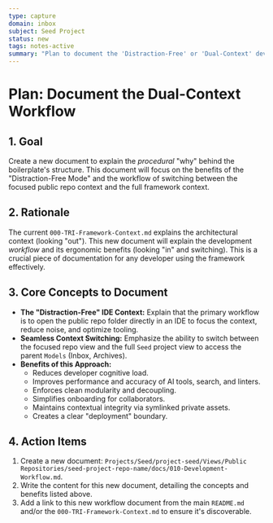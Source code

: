 ```yaml
---
type: capture
domain: inbox
subject: Seed Project
status: new
tags: notes-active
summary: "Plan to document the 'Distraction-Free' or 'Dual-Context' development workflow for the boilerplate."
---
```


# Plan: Document the Dual-Context Workflow

## 1. Goal

Create a new document to explain the *procedural* "why" behind the boilerplate's structure. This document will focus on the benefits of the "Distraction-Free Mode" and the workflow of switching between the focused public repo context and the full framework context.

## 2. Rationale

The current `000-TRI-Framework-Context.md` explains the architectural context (looking "out"). This new document will explain the development *workflow* and its ergonomic benefits (looking "in" and switching). This is a crucial piece of documentation for any developer using the framework effectively.

## 3. Core Concepts to Document

-   **The "Distraction-Free" IDE Context:** Explain that the primary workflow is to open the public repo folder directly in an IDE to focus the context, reduce noise, and optimize tooling.
-   **Seamless Context Switching:** Emphasize the ability to switch between the focused repo view and the full `Seed` project view to access the parent `Models` (Inbox, Archives).
-   **Benefits of this Approach:**
    -   Reduces developer cognitive load.
    -   Improves performance and accuracy of AI tools, search, and linters.
    -   Enforces clean modularity and decoupling.
    -   Simplifies onboarding for collaborators.
    -   Maintains contextual integrity via symlinked private assets.
    -   Creates a clear "deployment" boundary.

## 4. Action Items

1.  Create a new document: `Projects/Seed/project-seed/Views/Public Repositories/seed-project-repo-name/docs/010-Development-Workflow.md`.
2.  Write the content for this new document, detailing the concepts and benefits listed above.
3.  Add a link to this new workflow document from the main `README.md` and/or the `000-TRI-Framework-Context.md` to ensure it's discoverable. 